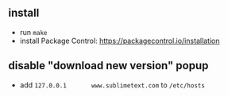## install
* run `make`
* install Package Control: https://packagecontrol.io/installation

## disable "download new version" popup
* add `127.0.0.1       www.sublimetext.com` to `/etc/hosts`
